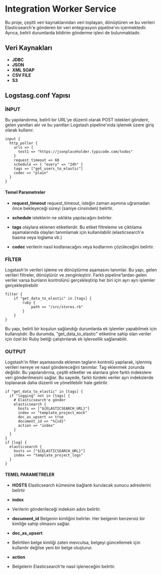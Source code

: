 # Integration Worker Service

Bu proje, çeşitli veri kaynaklarından veri toplayan, dönüştüren ve bu verileri Elasticsearch'e gönderen bir veri entegrasyon pipeline'ını içermektedir. Ayrıca, belirli durumlarda bildirim gönderme işlevi de bulunmaktadır.


## Veri Kaynakları

- **JDBC**
- **JSON**
- **XML SOAP**
- **CSV FILE**
- **S3**

## Logstasg.conf Yapısı

### İNPUT
Bu yapılandırma, belirli bir URL'ye düzenli olarak POST istekleri gönderir, gelen yanıtları alır ve bu yanıtları Logstash pipeline'ında işlemek üzere giriş olarak kullanır.

```
input {
  http_poller {
    urls => {
      test1 => "https://jsonplaceholder.typicode.com/todos"
    }
    request_timeout => 60
    schedule => { "every" => "24h" }
    tags => ["get_users_to_elastic"]
    codec => "plain"
  }
}
```
#### Temel Parametreler
- **request_timeout**
request_timeout, isteğin zaman aşımına uğramadan önce bekleyeceği süreyi (saniye cinsinden) belirtir.

- **schedule**
isteklerin ne sıklıkta yapılacağını belirler. 

- **tags**
olaylara eklenen etiketlerdir. Bu etiket filtreleme ve çıktılama aşamalarında olayları tanımlamak için kullanılabilir.(elasticsearch'e basma veya loglama vb.)

- **codec**
verilerin nasıl kodlanacağını veya kodlarının çözüleceğini belirtir. 


### FİLTER
Logstash'in verileri işleme ve dönüştürme aşamasını tanımlar. Bu yapı, gelen verileri filtreler, dönüştürür ve zenginleştirir. Farklı pipeline'lardan gelen veriler varsa bunların kontrolünü gerçekleştirip her biri için ayrı ayrı işlemler gerçekleştirebilir

```
filter {
    if "get_data_to_elastic" in [tags] {
        ruby {
            path => "/src/stores.rb"
        }
    }
}
```

Bu yapı, belirli bir koşulun sağlandığı durumlarda ek işlemler yapabilmek için kullanışlıdır. Bu durumda, "get_data_to_elastic" etiketine sahip olan veriler için özel bir Ruby betiği çalıştırılarak ek işlevsellik sağlanabilir.

### OUTPUT
Logstash'in filter aşamasında eklenen tagların kontrolü yapılarak, işlenmiş verileri nereye ve nasıl göndereceğini tanımlar. Tag eklenmek zorunda değildir. Bu yapılandırma, çeşitli etiketler ve alanlara göre farklı indekslere veri gönderilmesini sağlar. Bu sayede, farklı türdeki veriler ayrı indekslerde toplanarak daha düzenli ve yönetilebilir hale getirilir.

```
if "get_data_to_elastic" in [tags] {
  if "logging" not in [tags] {
    # Elasticsearch'e gönder
    elasticsearch {
      hosts => ["${ELASTICSEARCH_URL}"]
      index => "template_project_mock"
      doc_as_upsert => true
      document_id => "%{id}"
      action => "index"
    }
  } 
}
if [log] { 
  elasticsearch {
    hosts => ["${ELASTICSEARCH_URL}"]
    index => "template_project_logs"
  } 
}

```
#### TEMEL PARAMETRELER
- **HOSTS**
Elasticsearch kümesine bağlantı kurulacak sunucu adreslerini belirtir

- **index**
- Verilerin gönderileceği indeksin adını belirtir.

- **document_id**
Belgenin kimliğini belirler. Her belgenin benzersiz bir kimliğe sahip olmasını sağlar.

- **doc_as_upsert**
- Belirtilen belge kimliği zaten mevcutsa, belgeyi güncellemek için kullanılır değilse yeni bir belge oluşturur.

- **action**
- Belgelerin Elasticsearch'te nasıl işleneceğini belirtir.

